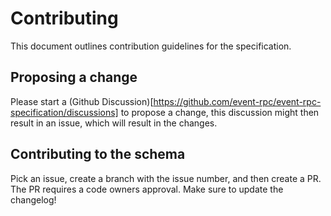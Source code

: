 # Contributing

This document outlines contribution guidelines for the specification.

## Proposing a change

Please start a (Github Discussion)[https://github.com/event-rpc/event-rpc-specification/discussions] to propose a change, this discussion might then result in an issue, which will result in the changes.

## Contributing to the schema

Pick an issue, create a branch with the issue number, and then create a PR. The PR requires a code owners approval.
Make sure to update the changelog!
